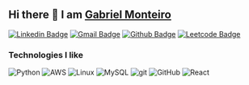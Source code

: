 ## Hi there 👋 I am [Gabriel Monteiro](https://gabriellm1.github.io/portfolio/)

[![Linkedin Badge](https://img.shields.io/badge/-gabriellmonteiro-blue?style=flat-square&logo=Linkedin&logoColor=white&link=https://www.linkedin.com/in/gabriellmonteiro/)](https://www.linkedin.com/in/gabriellmonteiro/)
[![Gmail Badge](https://img.shields.io/badge/-gabriellopesmonteiro41@gmail.com-red?style=flat-square&logo=Gmail&logoColor=white&link=mailto:gabriellopesmonteiro41@gmail.com)](mailto:gabriellopesmonteiro41@gmail.com)
[![Github Badge](https://img.shields.io/badge/-gabriellm1-black?style=flat-square&logo=github&logoColor=white&link=https://github.com/gabriellm1/)](https://github.com/gabriellm1/)
[![Leetcode Badge](https://img.shields.io/badge/-gabriellm1-F89F1B?style=flat-square&logo=leetcode&logoColor=white&link=https://leetcode.com/gabriellm1/)](https://leetcode.com/gabriellm1/)

<h3>Technologies I like</h3>
<p>
  <img alt="Python" src="https://img.shields.io/badge/-Python-3776AB?style=flat-square&logo=Python&logoColor=white" />
  <img alt="AWS" src="https://img.shields.io/badge/-AWS-232F3E?style=flat-square&logo=amazon-aws&logoColor=white" />
  <img alt="Linux" src="https://img.shields.io/badge/-Linux-FCC624?style=flat-square&logo=Linux&logoColor=black" />
  <img alt="MySQL" src="https://img.shields.io/badge/-MySQL-4479A1?style=flat-square&logo=MySQL&logoColor=white" />
  <img alt="git" src="https://img.shields.io/badge/-Git-F05032?style=flat-square&logo=git&logoColor=white" />
  <img alt="GitHub" src="https://img.shields.io/badge/-GitHub-181717?style=flat-square&logo=GitHub&logoColor=white" />
  <img alt="React" src="https://img.shields.io/badge/-React-45b8d8?style=flat-square&logo=react&logoColor=white" />
</p>
